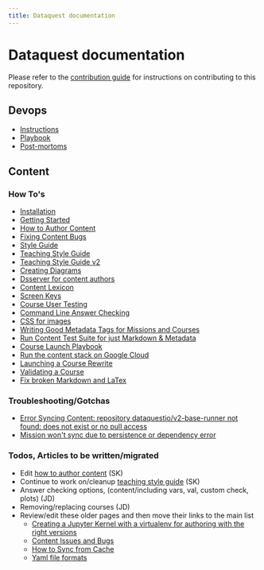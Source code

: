```yaml
---
title: Dataquest documentation
---
```


# Dataquest documentation

Please refer to the [contribution guide](contribution/)
for instructions on contributing to this repository.

## Devops
- [Instructions](devops/instructions/)
- [Playbook](devops/playbook/)
- [Post-mortoms](devops/post-mortems/)

## Content
### How To's
  - [Installation](content/installation)
  - [Getting Started](content/getting-started)
  - [How to Author Content](content/how-to-author-content)
  - [Fixing Content Bugs](content/fixing-content-bugs)
  - [Style Guide](content/style-guide)
  - [Teaching Style Guide](content/teaching-style-guide-v1)
  - [Teaching Style Guide v2](content/teaching-style-guide-v2)
  - [Creating Diagrams](content/creating-diagrams)
  - [Dsserver for content authors](content/dsserver-for-content-authors)
  - [Content Lexicon](content/content-lexicon)
  - [Screen Keys](content/screen-keys)
  - [Course User Testing](content/course-testing)
  - [Command Line Answer Checking](content/cli-answer-checking)
  - [CSS for images](content/css-for-images)
  - [Writing Good Metadata Tags for Missions and Courses](content/good-metadata)
  - [Run Content Test Suite for just Markdown & Metadata](content/content-test_suite)
  - [Course Launch Playbook](content/course-launch-playbook)
  - [Run the content stack on Google Cloud](content/running-the-content-stack-on-google-cloud)
  - [Launching a Course Rewrite](content/launching-a-course-rewrite)
  - [Validating a Course](content/validating-a-course)
  - [Fix broken Markdown and LaTex](content/broken-markdown-and-latex)

### Troubleshooting/Gotchas
  - [Error Syncing Content: repository dataquestio/v2-base-runner not found: does not exist or no pull access](content/v2base-runner-not-found)
  - [Mission won't sync due to persistence or dependency error](content/mission-wont-sync)

### Todos, Articles to be written/migrated

- Edit [how to author content](content/how-to-author-content) (SK)
- Continue to work on/cleanup [teaching style guide](content/teaching-style-guide-v2) (SK)
- Answer checking options, (content/including vars, val, custom check, plots) (JD)
- Removing/replacing courses (JD)
- Review/edit these older pages and then move their links to the main list
  - [Creating a Jupyter Kernel with a virtualenv for authoring with the right versions](content/jupyter-kernel-venv)
  - [Content Issues and Bugs](content/content-issues-and-bugs)
  - [How to Sync from Cache](content/how-to-sync-from-cache)
  - [Yaml file formats](content/yaml-file-formats)